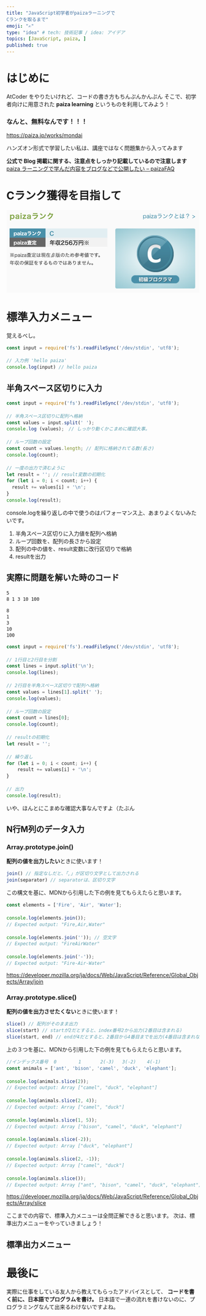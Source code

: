 ```yaml
---
title: "JavaScript初学者がpaizaラーニングで
Cランクを取るまで"
emoji: "✍️"
type: "idea" # tech: 技術記事 / idea: アイデア
topics: [JavaScript, paiza, ]
published: true
---
```


# はじめに

AtCoder をやりたいけれど、コードの書き方もちんぷんかんぷん
そこで、初学者向けに用意された **paiza learning** というものを利用してみよう！

### なんと、無料なんです！！！

https://paiza.jp/works/mondai

ハンズオン形式で学習したい私は、講座ではなく問題集から入ってみます

**公式で Blog 掲載に関する、注意点をしっかり記載しているので注意します**
[paiza ラーニングで学んだ内容をブログなどで公開したい – paizaFAQ](https://paizasupport.zendesk.com/hc/ja/articles/360035435872-paiza%E3%83%A9%E3%83%BC%E3%83%8B%E3%83%B3%E3%82%B0%E3%81%A7%E5%AD%A6%E3%82%93%E3%81%A0%E5%86%85%E5%AE%B9%E3%82%92%E3%83%96%E3%83%AD%E3%82%B0%E3%81%AA%E3%81%A9%E3%81%A7%E5%85%AC%E9%96%8B%E3%81%97%E3%81%9F%E3%81%84)

# Cランク獲得を目指して
![alt text](/images/c1732c234fdfca/image.png)

# 標準入力メニュー
覚えるべし。
```js
const input = require('fs').readFileSync('/dev/stdin', 'utf8');

// 入力例 'hello paiza'
console.log(input) // hello paiza
```

## 半角スペース区切りに入力
```js
const input = require('fs').readFileSync('/dev/stdin', 'utf8');

// 半角スペース区切りに配列へ格納
const values = input.split(' ');
console.log (values);　// しっかり動くかこまめに確認大事。

// ループ回数の設定
const count = values.length; // 配列に格納されてる数(長さ)
console.log(count);

// 一度の出力で済むように
let result = ''; // result変数の初期化
for (let i = 0; i < count; i++) {
  result += values[i] + '\n';
}
console.log(result);
```
console.logを繰り返しの中で使うのはパフォーマンス上、あまりよくないみたいです。
1. 半角スペース区切りに入力値を配列へ格納
2. ループ回数を、配列の長さから設定
3. 配列の中の値を、result変数に改行区切りで格納
4. resultを出力

## 実際に問題を解いた時のコード
```:入力例
5
8 1 3 10 100
```
```:出力例
8
1
3
10
100
```

```js
const input = require('fs').readFileSync('/dev/stdin', 'utf8');

// 1行目と2行目を分割
const lines = input.split('\n');
console.log(lines);

// 2行目を半角スペース区切りで配列へ格納
const values = lines[1].split(' ');
console.log(values);

// ループ回数の設定
const count = lines[0];
console.log(count);

// resultの初期化
let result = '';

// 繰り返し
for (let i = 0; i < count; i++) {
    result += values[i] + '\n';
}

// 出力
console.log(result);
```
いや、ほんとにこまめな確認大事なんですよ（たぶん

## N行M列のデータ入力
### Array.prototype.join()
**配列の値を出力したい**ときに使います！
```js
join() // 指定なしだと、「,」が区切り文字として出力される
join(separator) // separatorは、区切り文字
```
この構文を基に、MDNから引用した下の例を見てもらえたらと思います。
```js
const elements = ['Fire', 'Air', 'Water'];

console.log(elements.join());
// Expected output: "Fire,Air,Water"

console.log(elements.join('')); // 空文字
// Expected output: "FireAirWater"

console.log(elements.join('-'));
// Expected output: "Fire-Air-Water"
```
https://developer.mozilla.org/ja/docs/Web/JavaScript/Reference/Global_Objects/Array/join

### Array.prototype.slice()
**配列の値を出力させたくない**ときに使います！
```js
slice() // 配列がそのまま出力
slice(start) // startが2だとすると、index番号2から出力(2番目は含まれる)
slice(start, end) // endが4だとすると、2番目から4番目までを出力(4番目は含まれない)
```
上の３つを基に、MDNから引用した下の例を見てもらえたらと思います。
```js
//インデックス番号  0        1       2(-3)   3(-2)    4(-1)
const animals = ['ant', 'bison', 'camel', 'duck', 'elephant'];

console.log(animals.slice(2));
// Expected output: Array ["camel", "duck", "elephant"]

console.log(animals.slice(2, 4));
// Expected output: Array ["camel", "duck"]

console.log(animals.slice(1, 5));
// Expected output: Array ["bison", "camel", "duck", "elephant"]

console.log(animals.slice(-2));
// Expected output: Array ["duck", "elephant"]

console.log(animals.slice(2, -1));
// Expected output: Array ["camel", "duck"]

console.log(animals.slice());
// Expected output: Array ["ant", "bison", "camel", "duck", "elephant"]
```
https://developer.mozilla.org/ja/docs/Web/JavaScript/Reference/Global_Objects/Array/slice

ここまでの内容で、標準入力メニューは全問正解できると思います。
次は、標準出力メニューをやっていきましょう！

## 標準出力メニュー

# 最後に
実際に仕事をしている友人から教えてもらったアドバイスとして、
**コードを書く前に、日本語でプログラムを書け。**
日本語で一連の流れを書けないのに、プログラミングなんて出来るわけないですよね。
